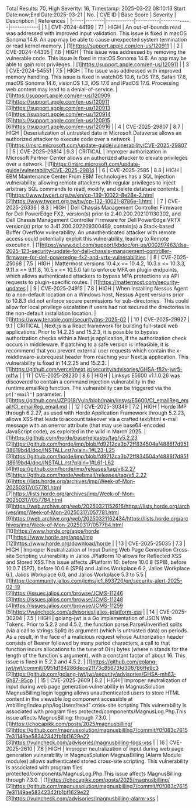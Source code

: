 Total Results: 70, High Severity: 16, Timestamp: 2025-03-22 08:10:13
Start Date:now;End Date:2025-03-21
| No. | CVE ID | Base Score | Severity | Description | References |
|-----|--------|------------|----------|-------------|------------|
| 1 | CVE-2024-44199 | 7.1  | HIGH | An out-of-bounds read was addressed with improved input validation. This issue is fixed in macOS Sonoma 14.6. An app may be able to cause unexpected system termination or read kernel memory. | [1]https://support.apple.com/en-us/120911 |
| 2 | CVE-2024-44305 | 7.8  | HIGH | This issue was addressed by removing the vulnerable code. This issue is fixed in macOS Sonoma 14.6. An app may be able to gain root privileges. | [1]https://support.apple.com/en-us/120911 |
| 3 | CVE-2024-54551 | 7.5  | HIGH | The issue was addressed with improved memory handling. This issue is fixed in watchOS 10.6, tvOS 17.6, Safari 17.6, macOS Sonoma 14.6, visionOS 1.3, iOS 17.6 and iPadOS 17.6. Processing web content may lead to a denial-of-service. | [1]https://support.apple.com/en-us/120909<br>[2]https://support.apple.com/en-us/120911<br>[3]https://support.apple.com/en-us/120913<br>[4]https://support.apple.com/en-us/120914<br>[5]https://support.apple.com/en-us/120915<br>[6]https://support.apple.com/en-us/120916 |
| 4 | CVE-2025-29807 | 8.7  | HIGH | Deserialization of untrusted data in Microsoft Dataverse allows an authorized attacker to execute code over a network. | [1]https://msrc.microsoft.com/update-guide/vulnerability/CVE-2025-29807 |
| 5 | CVE-2025-29814 | 9.3  | CRITICAL | Improper authorization in Microsoft Partner Center allows an authorized attacker to elevate privileges over a network. | [1]https://msrc.microsoft.com/update-guide/vulnerability/CVE-2025-29814 |
| 6 | CVE-2025-2585 | 8.8  | HIGH | EBM Maintenance Center From EBM Technologies has a SQL Injection vulnerability, allowing remote attackers with regular privileges to inject arbitrary SQL commands to read, modify, and delete database contents. | [1]https://www.twcert.org.tw/en/cp-139-10022-8e28e-2.html<br>[2]https://www.twcert.org.tw/tw/cp-132-10021-8786e-1.html |
| 7 | CVE-2025-26336 | 8.3  | HIGH | Dell Chassis Management Controller Firmware for Dell PowerEdge FX2, version(s) prior to 2.40.200.202101130302, and Dell Chassis Management Controller Firmware for Dell PowerEdge VRTX version(s) prior to 3.41.200.202209300499, contain(s) a Stack-based Buffer Overflow vulnerability. An unauthenticated attacker with remote access could potentially exploit this vulnerability, leading to Remote execution. | [1]https://www.dell.com/support/kbdoc/en-us/000297463/dsa-2025-123-security-update-for-dell-chassis-management-controller-firmware-for-dell-poweredge-fx2-and-vrtx-vulnerabilities |
| 8 | CVE-2025-25068 | 7.5  | HIGH | Mattermost versions 10.4.x <= 10.4.2, 10.3.x <= 10.3.3, 9.11.x <= 9.11.8, 10.5.x <= 10.5.0 fail to enforce MFA on plugin endpoints, which allows authenticated attackers to bypass MFA protections via API requests to plugin-specific routes. | [1]https://mattermost.com/security-updates |
| 9 | CVE-2025-24915 | 7.8  | HIGH | When installing Nessus Agent to a non-default location on a Windows host, Nessus Agent versions prior to 10.8.3 did not enforce secure permissions for sub-directories.  This could allow for local privilege escalation if users had not secured the directories in the non-default installation location. | [1]https://www.tenable.com/security/tns-2025-02 |
| 10 | CVE-2025-29927 | 9.1  | CRITICAL | Next.js is a React framework for building full-stack web applications. Prior to 14.2.25 and 15.2.3, it is possible to bypass authorization checks within a Next.js application, if the authorization check occurs in middleware. If patching to a safe version is infeasible, it is recommend that you prevent external user requests which contain the x-middleware-subrequest header from reaching your Next.js application. This vulnerability is fixed in 14.2.25 and 15.2.3. | [1]https://github.com/vercel/next.js/security/advisories/GHSA-f82v-jwr5-mffw |
| 11 | CVE-2025-29230 | 8.6  | HIGH | Linksys E5600 v1.1.0.26 was discovered to contain a command injection vulnerability in the runtime.emailReg function. The vulnerability can be triggered via the `pt["email"]` parameter. | [1]https://github.com/JZP018/Vuln/blob/main/linsys/E5600/CI_emailReg_email/CI_emailReg_email.md |
| 12 | CVE-2025-30349 | 7.2  | HIGH | Horde IMP through 6.2.27, as used with Horde Application Framework through 5.2.23, allows XSS that leads to account takeover via a crafted text/html e-mail message with an onerror attribute (that may use base64-encoded JavaScript code), as exploited in the wild in March 2025. | [1]https://github.com/horde/base/releases/tag/v5.2.23<br>[2]https://github.com/horde/imp/blob/fd9212ca3b72ff834504af4886f7d95138619bd4/doc/INSTALL.rst?plain=1#L23-L25<br>[3]https://github.com/horde/imp/blob/fd9212ca3b72ff834504af4886f7d95138619bd4/doc/INSTALL.rst?plain=1#L61-L62<br>[4]https://github.com/horde/imp/releases/tag/v6.2.27<br>[5]https://github.com/horde/webmail/releases/tag/v5.2.22<br>[6]https://lists.horde.org/archives/imp/Week-of-Mon-20250317/057781.html<br>[7]https://lists.horde.org/archives/imp/Week-of-Mon-20250317/057784.html<br>[8]https://web.archive.org/web/20250321152616/https://lists.horde.org/archives/imp/Week-of-Mon-20250317/057781.html<br>[9]https://web.archive.org/web/20250321162434/https://lists.horde.org/archives/imp/Week-of-Mon-20250317/057784.html<br>[10]https://www.horde.org/apps/horde<br>[11]https://www.horde.org/apps/imp<br>[12]https://www.horde.org/download/horde |
| 13 | CVE-2025-25035 | 7.3  | HIGH | Improper Neutralization of Input During Web Page Generation Cross-site Scripting vulnerability in Jalios JPlatform 10 allows for Reflected XSS and Stored XSS.This issue affects JPlatform 10: before 10.0.8 (SP8), before 10.0.7 (SP7), before 10.0.6 (SP6) and Jalios Workplace 6.2, Jalios Workplace 6.1, Jalios Workplace 6.0, and Jalios Workplace 5.3 to 5.5 | [1]https://community.jalios.com/jcms/jc1_893720/en/security-alert-2025-02-19<br>[2]https://issues.jalios.com/browse/JCMS-11246<br>[3]https://issues.jalios.com/browse/JCMS-11248<br>[4]https://issues.jalios.com/browse/JCMS-11259<br>[5]https://vulncheck.com/advisories/jalios-jplatform-xss |
| 14 | CVE-2025-30204 | 7.5  | HIGH | golang-jwt is a Go implementation of JSON Web Tokens. Prior to 5.2.2 and 4.5.2, the function parse.ParseUnverified splits (via a call to strings.Split) its argument (which is untrusted data) on periods. As a result, in the face of a malicious request whose Authorization header consists of Bearer  followed by many period characters, a call to that function incurs allocations to the tune of O(n) bytes (where n stands for the length of the function`s argument), with a constant factor of about 16. This issue is fixed in 5.2.2 and 4.5.2. | [1]https://github.com/golang-jwt/jwt/commit/0951d184286dece21f73c85673fd308786ffe9c3<br>[2]https://github.com/golang-jwt/jwt/security/advisories/GHSA-mh63-6h87-95cp |
| 15 | CVE-2025-2609 | 8.2  | HIGH | Improper neutralization of input during web page generation vulnerability in MagnusSolution MagnusBilling login logging allows unauthenticated users to store HTML content in the viewable log component accessible at /mbilling/index.php/logUsers/read" cross-site scripting This vulnerability is associated with program files protected/components/MagnusLog.Php.This issue affects MagnusBilling: through 7.3.0. | [1]https://chocapikk.com/posts/2025/magnusbilling/<br>[2]https://github.com/magnussolution/magnusbilling7/commit/f0f083c76157e31149ae58342342fb1bf1629e22<br>[3]https://vulncheck.com/advisories/magnusbilling-logs-xss |
| 16 | CVE-2025-2610 | 7.6  | HIGH | Improper neutralization of input during web page generation vulnerability in MagnusSolution MagnusBilling (Alarm Module modules) allows authenticated stored cross-site scripting. This vulnerability is associated with program files protected/components/MagnusLog.Php.This issue affects MagnusBilling: through 7.3.0. | [1]https://chocapikk.com/posts/2025/magnusbilling/<br>[2]https://github.com/magnussolution/magnusbilling7/commit/f0f083c76157e31149ae58342342fb1bf1629e22<br>[3]https://vulncheck.com/advisories/magnusbilling-alarm-xss |
